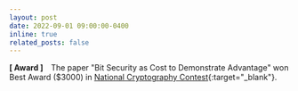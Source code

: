 ```yaml
---
layout: post
date: 2022-09-01 09:00:00-0400
inline: true
related_posts: false
---
```


**[ Award ]** The paper "Bit Security as Cost to Demonstrate Advantage" won Best Award (\$3000) in [National Cryptography Contest](https://keewoolee.github.io/assets/img/contest22.jpeg){:target="\_blank"}.